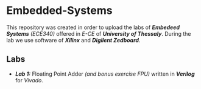 # Embedded-Systems

This repository was created in order to upload the labs of ***Embedeed Systems*** *(ECE340)* offered in *E-CE* of ***University of Thessaly***. During the lab we use software of ***Xilinx*** and ***Digilent Zedboard***.

## Labs

- ***Lab 1:*** Floating Point Adder *(and bonus exercise FPU)* written in ***Verilog*** for *Vivado*.
